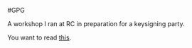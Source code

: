 #GPG

A workshop I ran at RC in preparation for a keysigning party.

You want to read [this](./gpg.markdown).
